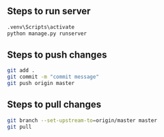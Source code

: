 Steps to run server
---

```bash
.venv\Scripts\activate
python manage.py runserver
```

Steps to push changes
---

```bash
git add .
git commit -m "commit message"
git push origin master
```

Steps to pull changes
---

```bash
git branch --set-upstream-to=origin/master master
git pull
```
